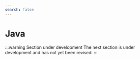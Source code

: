 ```yaml
---
search: false
---
```


# Java

:::warning
Section under development The next section is under development and has not yet been revised.
:::